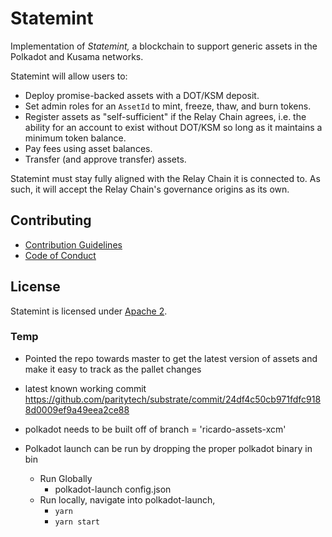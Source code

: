 # Statemint

Implementation of _Statemint,_ a blockchain to support generic assets in the Polkadot and Kusama
networks.

Statemint will allow users to:

- Deploy promise-backed assets with a DOT/KSM deposit.
- Set admin roles for an `AssetId` to mint, freeze, thaw, and burn tokens.
- Register assets as "self-sufficient" if the Relay Chain agrees, i.e. the ability for an account
  to exist without DOT/KSM so long as it maintains a minimum token balance.
- Pay fees using asset balances.
- Transfer (and approve transfer) assets.

Statemint must stay fully aligned with the Relay Chain it is connected to. As such, it will accept
the Relay Chain's governance origins as its own.

## Contributing

- [Contribution Guidelines](CONTRIBUTING.md)
- [Code of Conduct](CODE_OF_CONDUCT.md)

## License

Statemint is licensed under [Apache 2](LICENSE).

### Temp 

* Pointed the repo towards master to get the latest version of assets and make it easy to track as the pallet changes 
* latest known working commit https://github.com/paritytech/substrate/commit/24df4c50cb971fdfc9188d0009ef9a49eea2ce88
* polkadot needs to be built off of branch = 'ricardo-assets-xcm'

* Polkadot launch can be run by dropping the proper polkadot binary in bin 
  * Run Globally 
    * polkadot-launch config.json
  * Run locally, navigate into polkadot-launch, 
    * ``` yarn ```
    * ``` yarn start ```

